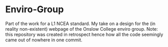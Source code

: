 # Enviro-Group
Part of the work for a L1 NCEA standard. My take on a design for the (in reality non-existent) webpage of the Onslow College enviro group. Note: this repository was created in retrospect hence how all the code seemingly came out of nowhere in one commit.
